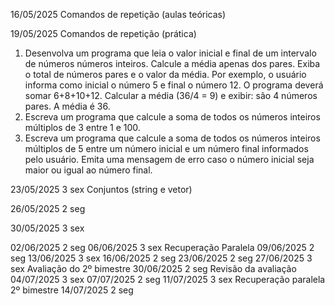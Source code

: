 
16/05/2025
Comandos de repetição (aulas teóricas)



19/05/2025
Comandos de repetição (prática)

1) Desenvolva um programa que leia o valor inicial e final de um intervalo de números números inteiros. Calcule a média apenas dos pares. Exiba o total de números pares e o valor da média. 
   Por exemplo, o usuário informa como inicial o número 5 e final o número 12. O programa deverá somar 6+8+10+12. Calcular a média (36/4 = 9) e exibir: são 4 números pares. A média é 36. 
2) Escreva um programa que calcule a soma de todos os números inteiros múltiplos de 3 entre 1 e 100.
3) Escreva um programa que calcule a soma de todos os números inteiros múltiplos de 5 entre um número inicial e um número final informados pelo usuário. Emita uma mensagem de erro caso o número inicial seja maior ou igual ao número final.


23/05/2025		3	sex
Conjuntos (string e vetor)

26/05/2025		2	seg


30/05/2025		3	sex


02/06/2025		2	seg
06/06/2025		3	sex
Recuperação Paralela
09/06/2025		2	seg
13/06/2025		3	sex
16/06/2025		2	seg
23/06/2025		2	seg
27/06/2025		3	sex
Avaliação do 2º bimestre
30/06/2025		2	seg
Revisão da avaliação
04/07/2025		3	sex
07/07/2025		2	seg
11/07/2025		3	sex
	Recuperação paralela 2º bimestre
14/07/2025		2	seg